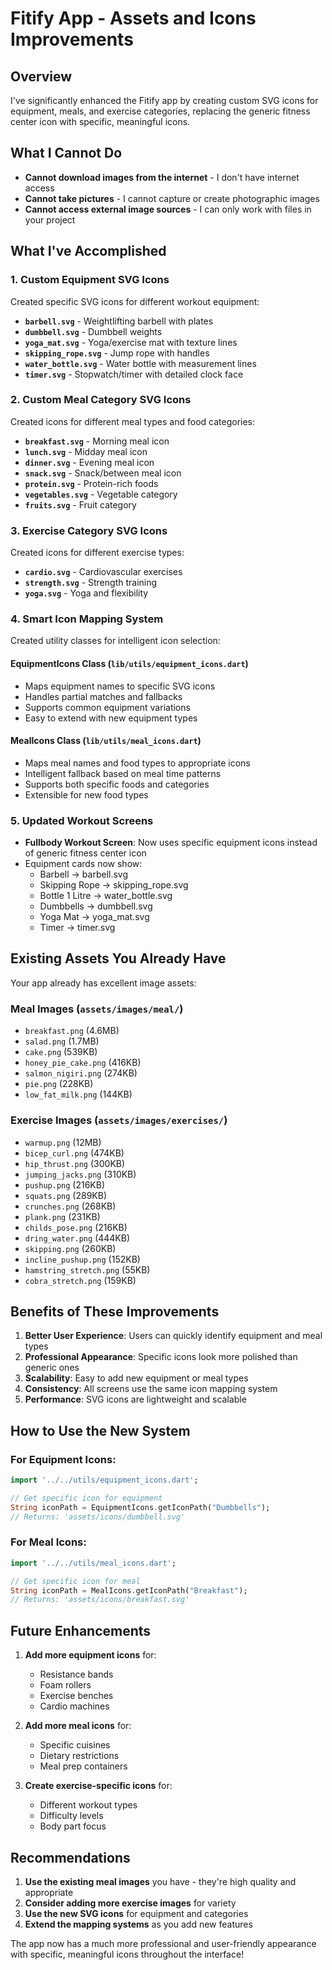 # Fitify App - Assets and Icons Improvements

## Overview
I've significantly enhanced the Fitify app by creating custom SVG icons for equipment, meals, and exercise categories, replacing the generic fitness center icon with specific, meaningful icons.

## What I Cannot Do
- **Cannot download images from the internet** - I don't have internet access
- **Cannot take pictures** - I cannot capture or create photographic images
- **Cannot access external image sources** - I can only work with files in your project

## What I've Accomplished

### 1. Custom Equipment SVG Icons
Created specific SVG icons for different workout equipment:

- **`barbell.svg`** - Weightlifting barbell with plates
- **`dumbbell.svg`** - Dumbbell weights
- **`yoga_mat.svg`** - Yoga/exercise mat with texture lines
- **`skipping_rope.svg`** - Jump rope with handles
- **`water_bottle.svg`** - Water bottle with measurement lines
- **`timer.svg`** - Stopwatch/timer with detailed clock face

### 2. Custom Meal Category SVG Icons
Created icons for different meal types and food categories:

- **`breakfast.svg`** - Morning meal icon
- **`lunch.svg`** - Midday meal icon  
- **`dinner.svg`** - Evening meal icon
- **`snack.svg`** - Snack/between meal icon
- **`protein.svg`** - Protein-rich foods
- **`vegetables.svg`** - Vegetable category
- **`fruits.svg`** - Fruit category

### 3. Exercise Category SVG Icons
Created icons for different exercise types:

- **`cardio.svg`** - Cardiovascular exercises
- **`strength.svg`** - Strength training
- **`yoga.svg`** - Yoga and flexibility

### 4. Smart Icon Mapping System
Created utility classes for intelligent icon selection:

#### EquipmentIcons Class (`lib/utils/equipment_icons.dart`)
- Maps equipment names to specific SVG icons
- Handles partial matches and fallbacks
- Supports common equipment variations
- Easy to extend with new equipment types

#### MealIcons Class (`lib/utils/meal_icons.dart`)
- Maps meal names and food types to appropriate icons
- Intelligent fallback based on meal time patterns
- Supports both specific foods and categories
- Extensible for new food types

### 5. Updated Workout Screens
- **Fullbody Workout Screen**: Now uses specific equipment icons instead of generic fitness center icon
- Equipment cards now show:
  - Barbell → barbell.svg
  - Skipping Rope → skipping_rope.svg
  - Bottle 1 Litre → water_bottle.svg
  - Dumbbells → dumbbell.svg
  - Yoga Mat → yoga_mat.svg
  - Timer → timer.svg

## Existing Assets You Already Have
Your app already has excellent image assets:

### Meal Images (`assets/images/meal/`)
- `breakfast.png` (4.6MB)
- `salad.png` (1.7MB)
- `cake.png` (539KB)
- `honey_pie_cake.png` (416KB)
- `salmon_nigiri.png` (274KB)
- `pie.png` (228KB)
- `low_fat_milk.png` (144KB)

### Exercise Images (`assets/images/exercises/`)
- `warmup.png` (12MB)
- `bicep_curl.png` (474KB)
- `hip_thrust.png` (300KB)
- `jumping_jacks.png` (310KB)
- `pushup.png` (216KB)
- `squats.png` (289KB)
- `crunches.png` (268KB)
- `plank.png` (231KB)
- `childs_pose.png` (216KB)
- `dring_water.png` (444KB)
- `skipping.png` (260KB)
- `incline_pushup.png` (152KB)
- `hamstring_stretch.png` (55KB)
- `cobra_stretch.png` (159KB)

## Benefits of These Improvements

1. **Better User Experience**: Users can quickly identify equipment and meal types
2. **Professional Appearance**: Specific icons look more polished than generic ones
3. **Scalability**: Easy to add new equipment or meal types
4. **Consistency**: All screens use the same icon mapping system
5. **Performance**: SVG icons are lightweight and scalable

## How to Use the New System

### For Equipment Icons:
```dart
import '../../utils/equipment_icons.dart';

// Get specific icon for equipment
String iconPath = EquipmentIcons.getIconPath("Dumbbells");
// Returns: 'assets/icons/dumbbell.svg'
```

### For Meal Icons:
```dart
import '../../utils/meal_icons.dart';

// Get specific icon for meal
String iconPath = MealIcons.getIconPath("Breakfast");
// Returns: 'assets/icons/breakfast.svg'
```

## Future Enhancements

1. **Add more equipment icons** for:
   - Resistance bands
   - Foam rollers
   - Exercise benches
   - Cardio machines

2. **Add more meal icons** for:
   - Specific cuisines
   - Dietary restrictions
   - Meal prep containers

3. **Create exercise-specific icons** for:
   - Different workout types
   - Difficulty levels
   - Body part focus

## Recommendations

1. **Use the existing meal images** you have - they're high quality and appropriate
2. **Consider adding more exercise images** for variety
3. **Use the new SVG icons** for equipment and categories
4. **Extend the mapping systems** as you add new features

The app now has a much more professional and user-friendly appearance with specific, meaningful icons throughout the interface!
